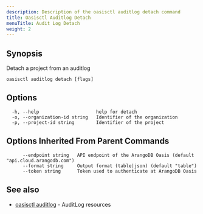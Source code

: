 ```yaml
---
description: Description of the oasisctl auditlog detach command
title: Oasisctl Auditlog Detach
menuTitle: Audit Log Detach
weight: 2
---
```

## Synopsis
Detach a project from an auditlog

```
oasisctl auditlog detach [flags]
```

## Options
```
  -h, --help                     help for detach
  -o, --organization-id string   Identifier of the organization
  -p, --project-id string        Identifier of the project
```

## Options Inherited From Parent Commands
```
      --endpoint string   API endpoint of the ArangoDB Oasis (default "api.cloud.arangodb.com")
      --format string     Output format (table|json) (default "table")
      --token string      Token used to authenticate at ArangoDB Oasis
```

## See also
* [oasisctl auditlog](_index.md)	 - AuditLog resources

